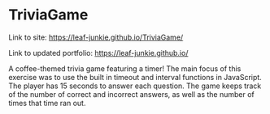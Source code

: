 # TriviaGame

Link to site: https://leaf-junkie.github.io/TriviaGame/

Link to updated portfolio: https://leaf-junkie.github.io/

A coffee-themed trivia game featuring a timer! The main focus of this exercise was to use the built in timeout and interval functions in JavaScript. The player has 15 seconds to answer each question. The game keeps track of the number of correct and incorrect answers, as well as the number of times that time ran out. 
